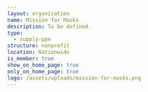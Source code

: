 ```yaml
---
layout: organization
name: Mission for Masks
description: To be defined.
type:
  - supply-ppe
structure: nonprofit
location: Nationwide
is_member: true
show_on_home_page: true
only_on_home_page: true
logo: /assets/uploads/mission-for-masks.png
---
```

